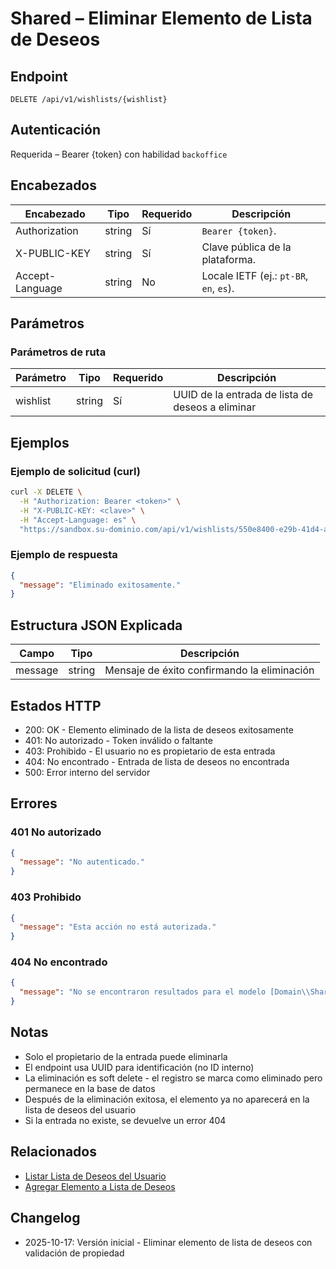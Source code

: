 # Shared – Eliminar Elemento de Lista de Deseos

## Endpoint

```
DELETE /api/v1/wishlists/{wishlist}
```

## Autenticación

Requerida – Bearer {token} con habilidad `backoffice`

## Encabezados

| Encabezado       | Tipo   | Requerido | Descripción |
| ---------------- | ------ | --------- | ----------- |
| Authorization    | string | Sí        | `Bearer {token}`. |
| X-PUBLIC-KEY     | string | Sí        | Clave pública de la plataforma. |
| Accept-Language  | string | No        | Locale IETF (ej.: `pt-BR`, `en`, `es`). |

## Parámetros

### Parámetros de ruta

| Parámetro | Tipo   | Requerido | Descripción |
| --------- | ------ | --------- | ----------- |
| wishlist  | string | Sí        | UUID de la entrada de lista de deseos a eliminar |

## Ejemplos

### Ejemplo de solicitud (curl)

```bash
curl -X DELETE \
  -H "Authorization: Bearer <token>" \
  -H "X-PUBLIC-KEY: <clave>" \
  -H "Accept-Language: es" \
  "https://sandbox.su-dominio.com/api/v1/wishlists/550e8400-e29b-41d4-a716-446655440000"
```

### Ejemplo de respuesta

```json
{
  "message": "Eliminado exitosamente."
}
```

## Estructura JSON Explicada

| Campo   | Tipo   | Descripción |
| ------- | ------ | ----------- |
| message | string | Mensaje de éxito confirmando la eliminación |

## Estados HTTP

- 200: OK - Elemento eliminado de la lista de deseos exitosamente
- 401: No autorizado - Token inválido o faltante
- 403: Prohibido - El usuario no es propietario de esta entrada
- 404: No encontrado - Entrada de lista de deseos no encontrada
- 500: Error interno del servidor

## Errores

### 401 No autorizado
```json
{
  "message": "No autenticado."
}
```

### 403 Prohibido
```json
{
  "message": "Esta acción no está autorizada."
}
```

### 404 No encontrado
```json
{
  "message": "No se encontraron resultados para el modelo [Domain\\Shared\\Models\\Wishlist]."
}
```

## Notas

- Solo el propietario de la entrada puede eliminarla
- El endpoint usa UUID para identificación (no ID interno)
- La eliminación es soft delete - el registro se marca como eliminado pero permanece en la base de datos
- Después de la eliminación exitosa, el elemento ya no aparecerá en la lista de deseos del usuario
- Si la entrada no existe, se devuelve un error 404

## Relacionados

- [Listar Lista de Deseos del Usuario](./WishlistIndex.md)
- [Agregar Elemento a Lista de Deseos](./WishlistStore.md)

## Changelog

- 2025-10-17: Versión inicial - Eliminar elemento de lista de deseos con validación de propiedad
